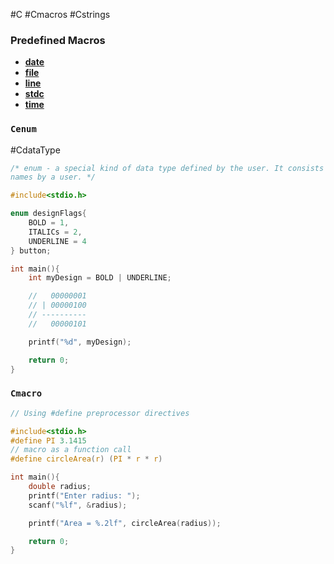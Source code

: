 #C #Cmacros #Cstrings 

### Predefined Macros
- **[date](CMacrodate)**
- **[file](CMacrofile)**
- **[line](CMacroline)**
- **[stdc](CMacrostdc)**
- **[time](CMacrotime)**

### `Cenum`
#CdataType

```C
/* enum - a special kind of data type defined by the user. It consists of constant integrals or integers that are given 
names by a user. */

#include<stdio.h>

enum designFlags{
    BOLD = 1,
    ITALICs = 2,
    UNDERLINE = 4
} button;

int main(){
    int myDesign = BOLD | UNDERLINE;

    //   00000001
    // | 00000100
    // ----------
    //   00000101

    printf("%d", myDesign);

    return 0;
}
```

### `Cmacro`
```C
// Using #define preprocessor directives

#include<stdio.h>
#define PI 3.1415
// macro as a function call
#define circleArea(r) (PI * r * r)

int main(){
    double radius;
    printf("Enter radius: ");
    scanf("%lf", &radius);

    printf("Area = %.2lf", circleArea(radius));

    return 0;
}
```
